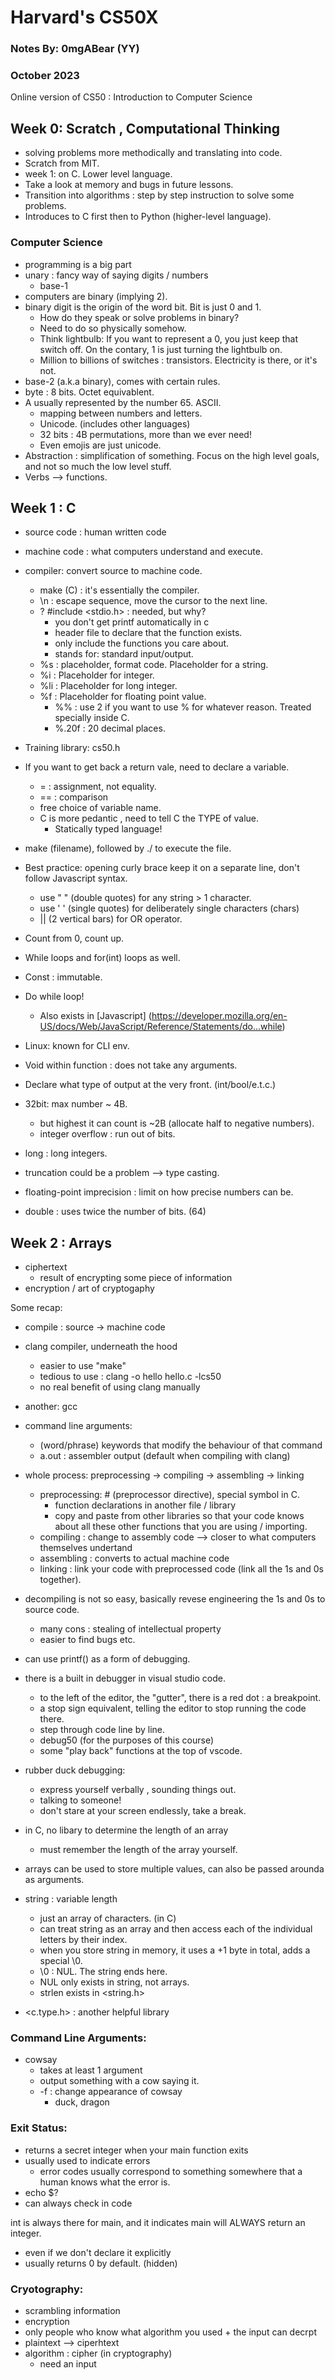 # Harvard's CS50X

### Notes By: 0mgABear (YY)

### October 2023

Online version of CS50 : Introduction to Computer Science

## Week 0: Scratch , Computational Thinking

- solving problems more methodically and translating into code.
- Scratch from MIT.
- week 1: on C. Lower level language.
- Take a look at memory and bugs in future lessons.
- Transition into algorithms : step by step instruction to solve some problems.
- Introduces to C first then to Python (higher-level language).

### Computer Science

- programming is a big part
- unary : fancy way of saying digits / numbers
  - base-1
- computers are binary (implying 2).
- binary digit is the origin of the word bit. Bit is just 0 and 1.
  - How do they speak or solve problems in binary?
  - Need to do so physically somehow.
  - Think lightbulb: If you want to represent a 0, you just keep that switch off. On the contary, 1 is just turning the lightbulb on.
  - Million to billions of switches : transistors. Electricity is there, or it's not.
- base-2 (a.k.a binary), comes with certain rules.
- byte : 8 bits. Octet equivablent.
- A usually represented by the number 65. ASCII.
  - mapping between numbers and letters.
  - Unicode. (includes other languages)
  - 32 bits : 4B permutations, more than we ever need!
  - Even emojis are just unicode.
- Abstraction : simplification of something. Focus on the high level goals, and not so much the low level stuff.
- Verbs --> functions.

## Week 1 : C

- source code : human written code
- machine code : what computers understand and execute.
- compiler: convert source to machine code.
  - make (C) : it's essentially the compiler.
  - \n : escape sequence, move the cursor to the next line.
  - ? #include <stdio.h> : needed, but why?
    - you don't get printf automatically in c
    - header file to declare that the function exists.
    - only include the functions you care about.
    - stands for: standard input/output.
  - %s : placeholder, format code. Placeholder for a string.
  - %i : Placeholder for integer.
  - %li : Placeholder for long integer.
  - %f : Placeholder for floating point value.
    - %% : use 2 if you want to use % for whatever reason. Treated specially inside C.
    - %.20f : 20 decimal places.
- Training library: cs50.h
- If you want to get back a return vale, need to declare a variable.
  - = : assignment, not equality.
  - == : comparison
  - free choice of variable name.
  - C is more pedantic , need to tell C the TYPE of value.
    - Statically typed language!
- make (filename), followed by ./ to execute the file.
- Best practice: opening curly brace keep it on a separate line, don't follow Javascript syntax.
  - use " " (double quotes) for any string > 1 character.
  - use ' ' (single quotes) for deliberately single characters (chars)
  - || (2 vertical bars) for OR operator.
- Count from 0, count up.
- While loops and for(int) loops as well.
- Const : immutable.
- Do while loop!

  - Also exists in [Javascript] (https://developer.mozilla.org/en-US/docs/Web/JavaScript/Reference/Statements/do...while)

- Linux: known for CLI env.

- Void within function : does not take any arguments.
- Declare what type of output at the very front. (int/bool/e.t.c.)

- 32bit: max number ~ 4B.
  - but highest it can count is ~2B (allocate half to negative numbers).
  - integer overflow : run out of bits.
- long : long integers.
- truncation could be a problem --> type casting.
- floating-point imprecision : limit on how precise numbers can be.
- double : uses twice the number of bits. (64)

## Week 2 : Arrays

- ciphertext
  - result of encrypting some piece of information
- encryption / art of cryptogaphy

Some recap:

- compile : source -> machine code
- clang compiler, underneath the hood
  - easier to use "make"
  - tedious to use : clang -o hello hello.c -lcs50
  - no real benefit of using clang manually
- another: gcc
- command line arguments:
  - (word/phrase) keywords that modify the behaviour of that command
  - a.out : assembler output (default when compiling with clang)
- whole process: preprocessing -> compiling -> assembling -> linking
  - preprocessing: # (preprocessor directive), special symbol in C.
    - function declarations in another file / library
    - copy and paste from other libraries so that your code knows about all these other functions that you are using / importing.
  - compiling : change to assembly code --> closer to what computers themselves undertand
  - assembling : converts to actual machine code
  - linking : link your code with preprocessed code (link all the 1s and 0s together).
- decompiling is not so easy, basically revese engineering the 1s and 0s to source code.
  - many cons : stealing of intellectual property
  - easier to find bugs etc.
- can use printf() as a form of debugging.
- there is a built in debugger in visual studio code.

  - to the left of the editor, the "gutter", there is a red dot : a breakpoint.
  - a stop sign equivalent, telling the editor to stop running the code there.
  - step through code line by line.
  - debug50 (for the purposes of this course)
  - some "play back" functions at the top of vscode.

- rubber duck debugging:

  - express yourself verbally , sounding things out.
  - talking to someone!
  - don't stare at your screen endlessly, take a break.

- in C, no libary to determine the length of an array
  - must remember the length of the array yourself.
- arrays can be used to store multiple values, can also be passed arounda as arguments.

- string : variable length

  - just an array of characters. (in C)
  - can treat string as an array and then access each of the individual letters by their index.
  - when you store string in memory, it uses a +1 byte in total, adds a special \0.
  - \0 : NUL. The string ends here.
  - NUL only exists in string, not arrays.
  - strlen exists in <string.h>

- <c.type.h> : another helpful library

### Command Line Arguments:

- cowsay
  - takes at least 1 argument
  - output something with a cow saying it.
  - -f : change appearance of cowsay
    - duck, dragon

### Exit Status:

- returns a secret integer when your main function exits
- usually used to indicate errors
  - error codes usually correspond to something somewhere that a human knows what the error is.
- echo $?
- can always check in code

int is always there for main, and it indicates main will ALWAYS return an integer.

- even if we don't declare it explicitly
- usually returns 0 by default. (hidden)

### Cryotography:

- scrambling information
- encryption
- only people who know what algorithm you used + the input can decrpt
- plaintext --> ciperhtext
- algorithm : cipher (in cryptography)
  - need an input
